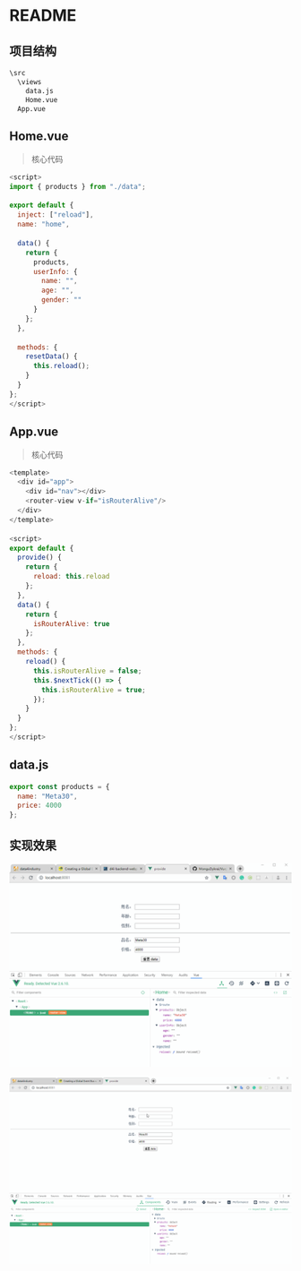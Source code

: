 # README

## 项目结构

```
\src
  \views
    data.js
    Home.vue
  App.vue
```

## Home.vue

> 核心代码

```js
<script>
import { products } from "./data";

export default {
  inject: ["reload"],
  name: "home",

  data() {
    return {
      products,
      userInfo: {
        name: "",
        age: "",
        gender: ""
      }
    };
  },

  methods: {
    resetData() {
      this.reload();
    }
  }
};
</script>
```

## App.vue

> 核心代码

```js
<template>
  <div id="app">
    <div id="nav"></div>
    <router-view v-if="isRouterAlive"/>
  </div>
</template>

<script>
export default {
  provide() {
    return {
      reload: this.reload
    };
  },
  data() {
    return {
      isRouterAlive: true
    };
  },
  methods: {
    reload() {
      this.isRouterAlive = false;
      this.$nextTick(() => {
        this.isRouterAlive = true;
      });
    }
  }
};
</script>
```

## data.js

```js
export const products = {
  name: "Meta30",
  price: 4000
};
```

## 实现效果

![](./images/inject.gif)

![](./images/inject2.gif)
